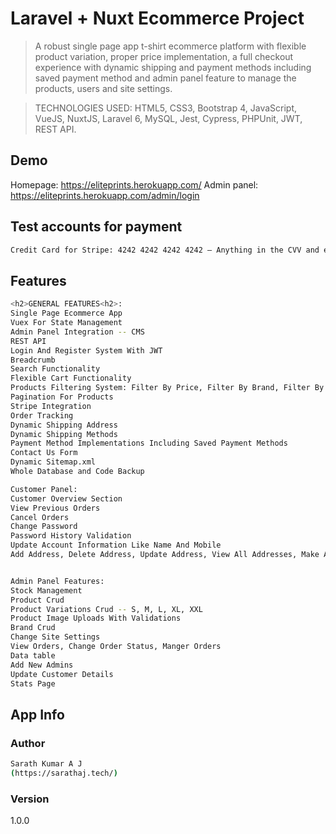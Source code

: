 # Laravel + Nuxt Ecommerce Project

> A robust single page app t-shirt ecommerce platform with flexible product variation, proper price implementation, a full checkout experience with dynamic shipping and payment methods including saved payment method and admin panel feature to manage the products, users and site settings.

> TECHNOLOGIES USED: HTML5, CSS3, Bootstrap 4, JavaScript, VueJS, NuxtJS, Laravel 6, MySQL, Jest, Cypress, PHPUnit, JWT, REST API.

## Demo

Homepage: https://eliteprints.herokuapp.com/
Admin panel: https://eliteprints.herokuapp.com/admin/login


## Test accounts for payment
``` bash
Credit Card for Stripe: 4242 4242 4242 4242 – Anything in the CVV and expiration date
```
## Features
``` bash
<h2>GENERAL FEATURES<h2>:
Single Page Ecommerce App
Vuex For State Management
Admin Panel Integration -- CMS
REST API
Login And Register System With JWT
Breadcrumb
Search Functionality
Flexible Cart Functionality
Products Filtering System: Filter By Price, Filter By Brand, Filter By Colors, Etc..
Pagination For Products
Stripe Integration
Order Tracking
Dynamic Shipping Address
Dynamic Shipping Methods
Payment Method Implementations Including Saved Payment Methods
Contact Us Form
Dynamic Sitemap.xml
Whole Database and Code Backup

Customer Panel:
Customer Overview Section
View Previous Orders
Cancel Orders
Change Password
Password History Validation
Update Account Information Like Name And Mobile
Add Address, Delete Address, Update Address, View All Addresses, Make An Address Default


Admin Panel Features:
Stock Management
Product Crud
Product Variations Crud -- S, M, L, XL, XXL
Product Image Uploads With Validations
Brand Crud
Change Site Settings
View Orders, Change Order Status, Manger Orders
Data table
Add New Admins
Update Customer Details
Stats Page


```

## App Info

### Author
``` bash
Sarath Kumar A J
(https://sarathaj.tech/)
```
### Version

1.0.0

